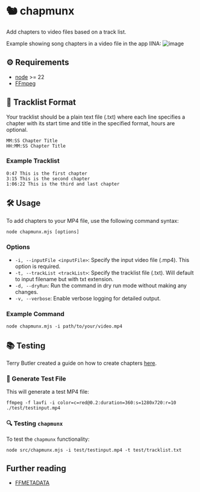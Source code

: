 # 🐿️ chapmunx

Add chapters to video files based on a track list.

Example showing song chapters in a video file in the app IINA:
![image](https://github.com/user-attachments/assets/80aa75c0-d97a-4b49-aa04-6ff2e0c81ac2)

## ⚙️ Requirements

- [node](https://nodejs.org) >= 22
- [FFmpeg](https://www.ffmpeg.org/)

## 📄 Tracklist Format

Your tracklist should be a plain text file (.txt) where each line specifies a chapter with its start time and title in the specified format, hours are optional.

```plaintext
MM:SS Chapter Title
HH:MM:SS Chapter Title
```

### Example Tracklist

```plaintext
0:47 This is the first chapter
3:15 This is the second chapter
1:06:22 This is the third and last chapter
```

## 🛠️ Usage

To add chapters to your MP4 file, use the following command syntax:

```shell
node chapmunx.mjs [options]
```

### Options

- `-i, --inputFile <inputFile>`: Specify the input video file (.mp4). This option is required.
- `-t, --trackList <trackList>`: Specify the tracklist file (.txt). Will default to input filename but with txt extension.
- `-d, --dryRun`: Run the command in dry run mode without making any changes.
- `-v, --verbose`: Enable verbose logging for detailed output.

### Example Command

```shell
node chapmunx.mjs -i path/to/your/video.mp4
```

## 📚 Testing

Terry Butler created a guide on how to create chapters [here](https://www.terrybutler.co.uk/2021/08/01/how-to-add-chapters-to-video-using-ffmpeg/).

### 🧪 Generate Test File

This will generate a test MP4 file:

```shell
ffmpeg -f lavfi -i color=c=red@0.2:duration=360:s=1280x720:r=10 ./test/testinput.mp4
```

### 🔍 Testing `chapmunx`

To test the `chapmunx` functionality:

```shell
node src/chapmunx.mjs -i test/testinput.mp4 -t test/tracklist.txt
```

## Further reading

- [FFMETADATA](https://ffmpeg.org/ffmpeg-formats.html#Metadata-2)

